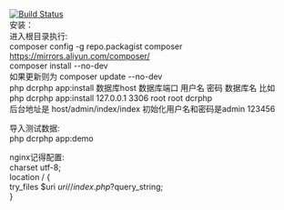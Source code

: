 [![Build Status](https://travis-ci.org/junqing124/dcrcms.svg?branch=master)](https://travis-ci.org/junqing124/dcrcms)  
安装：  
进入根目录执行:  
composer config -g repo.packagist composer https://mirrors.aliyun.com/composer/  
composer install --no-dev  
如果更新则为 composer update --no-dev  
php dcrphp app:install 数据库host 数据库端口 用户名 密码 数据库名 
比如  
php dcrphp app:install 127.0.0.1 3306 root root dcrphp  
后台地址是 host/admin/index/index 初始化用户名和密码是admin 123456  

导入测试数据:  
php dcrphp app:demo  

nginx记得配置:  
charset utf-8;  
location / {  
    try_files $uri $uri/ /index.php?$query_string;  
}  
